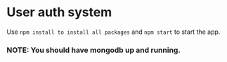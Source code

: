 # User auth system

Use `npm install to install all packages` and `npm start` to start the app.

### NOTE: You should have mongodb up and running.
